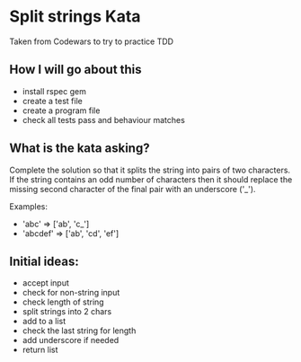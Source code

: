 # Split strings Kata 

Taken from Codewars to try to practice TDD

## How I will go about this
- install rspec gem
- create a test file
- create a program file
- check all tests pass and behaviour matches

## What is the kata asking?

Complete the solution so that it splits the string into pairs of two characters. If the string contains an odd number of characters then it should replace the missing second character of the final pair with an underscore ('_').

Examples:

* 'abc' =>  ['ab', 'c_']
* 'abcdef' => ['ab', 'cd', 'ef']

## Initial ideas:

- accept input
- check for non-string input
- check length of string
- split strings into 2 chars
- add to a list
- check the last string for length
- add underscore if needed
- return list
